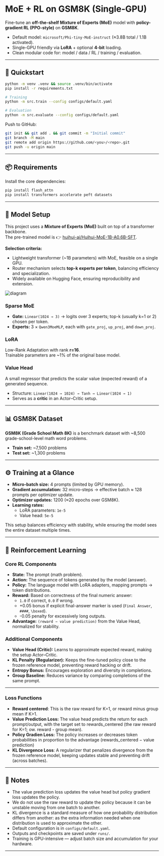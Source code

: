 # MoE + RL on GSM8K (Single-GPU)

Fine-tune an **off-the-shelf Mixture of Experts (MoE)** model with **policy-gradient RL (PPO-style)** on **GSM8K**.

- Default model: `microsoft/Phi-tiny-MoE-instruct` (≈3.8B total / 1.1B activated).  
- Single-GPU friendly via **LoRA** + optional **4-bit** loading.  
- Clean modular code for: model / data / RL / training / evaluation.  

---

## 🚀 Quickstart

```bash
python -m venv .venv && source .venv/bin/activate
pip install -r requirements.txt

# Training
python -m src.train --config configs/default.yaml

# Evaluation
python -m src.evaluate --config configs/default.yaml
```

Push to GitHub:

```bash
git init && git add . && git commit -m "Initial commit"
git branch -M main
git remote add origin https://github.com/<you>/<repo>.git
git push -u origin main
```

---

## 📦 Requirements

Install the core dependencies:

```bash
pip install flash_attn
pip install transformers accelerate peft datasets
```

---

## 🧩 Model Setup

This project uses a **Mixture of Experts (MoE)** built on top of a transformer backbone.  
The pre-trained model is 👉 [huihui-ai/Huihui-MoE-1B-A0.6B-SFT](https://huggingface.co/huihui-ai/Huihui-MoE-1B-A0.6B-SFT).  

**Selection criteria:**
- Lightweight transformer (~1B parameters) with MoE, feasible on a single GPU.  
- Router mechanism selects **top-k experts per token**, balancing efficiency and specialization.  
- Widely available on Hugging Face, ensuring reproducibility and extension.
  
![diagram](https://github.com/user-attachments/assets/989526eb-0846-4b41-99df-cab498fd9d54)

### Sparse MoE
- **Gate:** `Linear(1024 → 3)` → logits over 3 experts; top-k (usually k=1 or 2) chosen per token.  
- **Experts:** 3 × `Qwen3MoeMLP`, each with `gate_proj`, `up_proj`, and `down_proj`.  

### LoRA
Low-Rank Adaptation with rank **r=16**.  
Trainable parameters are ~1% of the original base model.  

### Value Head
A small regressor that predicts the scalar value (expected reward) of a generated sequence.  
- Structure: `Linear(1024 → 1024) → Tanh → Linear(1024 → 1)`  
- Serves as a **critic** in an Actor–Critic setup.  

---

## 📊 GSM8K Dataset

**GSM8K (Grade School Math 8K)** is a benchmark dataset with ~8,500 grade-school-level math word problems.  

- **Train set:** ~7,500 problems  
- **Test set:** ~1,300 problems  

---

## ⚙️ Training at a Glance

- **Micro-batch size:** 4 prompts (limited by GPU memory).  
- **Gradient accumulation:** 32 micro-steps → effective batch ≈ 128 prompts per optimizer update.  
- **Optimizer updates:** 1200 (≈20 epochs over GSM8K).  
- **Learning rates:**  
  - LoRA parameters: `1e-5`  
  - Value head: `5e-5`  

This setup balances efficiency with stability, while ensuring the model sees the entire dataset multiple times.  

---

## 🎯 Reinforcement Learning

### Core RL Components
- **State:** The prompt (math problem).  
- **Action:** The sequence of tokens generated by the model (answer).  
- **Policy:** The language model with LoRA adapters, mapping prompts → token distributions.  
- **Reward:** Based on correctness of the final numeric answer:  
  - `1.0` if correct, `0.0` if wrong.  
  - +0.05 bonus if explicit final-answer marker is used (`Final Answer`, `####`, `\boxed`).  
  - -0.05 penalty for excessively long outputs.  
- **Advantage:** `(reward − value prediction)` from the Value Head, normalized for stability.  

### Additional Components
- **Value Head (Critic):** Learns to approximate expected reward, making the setup Actor–Critic.  
- **KL Penalty (Regularizer):** Keeps the fine-tuned policy close to the frozen reference model, preventing reward hacking or drift.  
- **Entropy Bonus:** Encourages exploration and diversity in completions.  
- **Group Baseline:** Reduces variance by comparing completions of the same prompt.  

---
### Loss Functions
- **Reward centered**: This is the raw reward for K=1, or reward minus group mean if K>1.
- **Value Prediction Loss:** The value head predicts the return for each prompt/output, with the target set to rewards_centered (the raw reward for K=1; ow. reward - group mean). 
- **Policy Gradien Loss:** The policy increases or decreases token probabilities in proportion to the advantage (rewards_centered − value prediction)
- **KL Divergence Loss**: A regularizer that penalizes divergence from the frozen reference model, keeping updates stable and preventing drift (across batches).

---
  
## 📌 Notes
- The value prediction loss updates the value head but policy gradient loss updates the policy.
- We do not use the raw reward to update the policy because it can be unstable moving from one batch to another.
- KL divergence is a standard measure of how one probability distribution differs from another: as the extra information needed when one distribution is used to approximate the other.
- Default configuration is in `configs/default.yaml`.  
- Outputs and checkpoints are saved under `runs/`.  
- Training is GPU-intensive — adjust batch size and accumulation for your hardware.  

---
